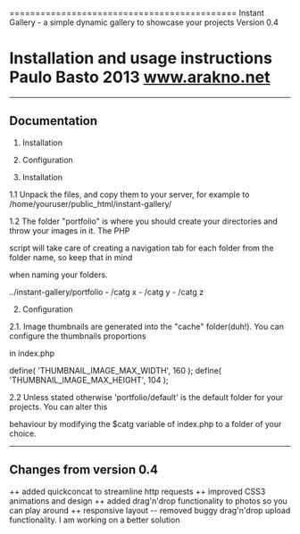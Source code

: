 ============================================
Instant Gallery - a simple dynamic gallery to showcase your projects
Version 0.4

Installation and usage instructions
Paulo Basto 2013
www.arakno.net
============================================

------------
Documentation
------------

   1. Installation
   2. Configuration



1. Installation

1.1 Unpack the files, and copy them to your server, for example to /home/youruser/public_html/instant-gallery/

1.2 The folder "portfolio" is where you should create your directories and throw your images in it. The PHP

script will take care of creating a navigation tab for each folder from the folder name, so keep that in mind

when naming your folders.

../instant-gallery/portfolio
        - /catg x
        - /catg y
        - /catg z


2. Configuration

2.1. Image thumbnails are generated into the "cache" folder(duh!). You can configure the thumbnails proportions

in index.php

define( 'THUMBNAIL_IMAGE_MAX_WIDTH', 160 );
define( 'THUMBNAIL_IMAGE_MAX_HEIGHT', 104 );

2.2 Unless stated otherwise 'portfolio/default' is the default folder for your projects. You can alter this

behaviour by modifying the $catg variable of index.php to a folder of your choice.


------------
Changes from version 0.4
------------

++ added quickconcat to streamline http requests
++ improved CSS3 animations and design
++ added drag'n'drop functionality to photos so you can play around
++ responsive layout
-- removed buggy drag'n'drop upload functionality. I am working on a better solution